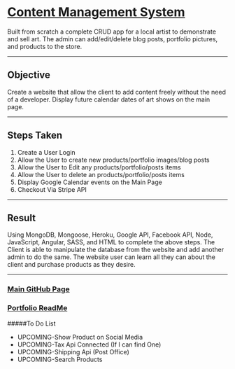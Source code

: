 
# [Content Management System](https://storebydaniel.herokuapp.com)
Built from scratch a complete CRUD app for a local artist to demonstrate and sell art. The admin can add/edit/delete blog posts, portfolio pictures, and products to the store.
***

## Objective
Create a website that allow the client to add content freely without the need of a developer. Display future calendar dates of art shows on the main page.

***

## Steps Taken
1. Create a User Login
2. Allow the User to create new products/portfolio images/blog posts
3. Allow the User to Edit any products/portfolio/posts items
4. Allow the User to delete an products/portfolio/posts items
5. Display Google Calendar events on the Main Page
6. Checkout Via Stripe API

***

## Result
Using MongoDB, Mongoose, Heroku, Google API, Facebook API,  Node, JavaScript, Angular, SASS, and HTML to complete the above steps. The Client is able to manipulate the database from the website and add another admin to do the same. The website user can learn all they can about the client and purchase products as they desire.

***

### [Main GitHub Page](https://github.com/Dman89)
### [Portfolio ReadMe](https://github.com/Dman89/Dman89.github.io)

#####To Do List
+ UPCOMING-Show Product on Social Media
+ UPCOMING-Tax Api Connected (If I can find One)
+ UPCOMING-Shipping Api (Post Office)
+ UPCOMING-Search Products
